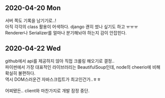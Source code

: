 ## 2020-04-20 Mon
서버 쪽도 기록을 남기기로..!<br>
아직 각각의 class 활용이 어색하다. django 괜히 썼나 싶기도 하고 ㅠㅠㅠ<br>
Renderer나 Serializer를 얼마나 분기해놔야 하는지 감이 안잡힌다.


## 2020-04-22 Wed
github에서 api를 제공하지 않아 직접 크롤링 해오기로 결정..<br>
파이썬에서 가장 대표적인 라이브러리는 BeautifulSoup인데, node의 cheerio에 비해 확실히 불편하다.<br>
역시 DOM스러운건 자바스크립트가 최고인건가..ㅎㅎ<br><br>
어찌됐든.. client와 마찬가지로 개발 잠정 중단.
 